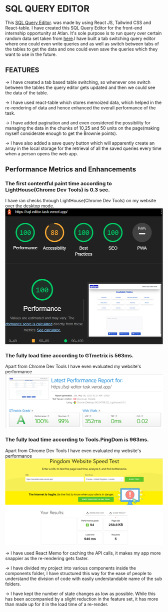 # SQL QUERY EDITOR

This [SQL Query Editor](https://sql-editor-task.vercel.app/). was made by using React JS, Tailwind CSS and React-table.
I have created this SQL Query Editor for the front-end internship opportunity at Atlan. It's sole purpose is to run query over certain random data set taken from [here](https://github.com/graphql-compose/graphql-compose-examples/tree/master/examples/northwind/data/csv).I have built a tab switching query editor where one could even write queries and as well as switch between tabs of the tables  to get the data and one could even save the queries which they want to use in the future.

## FEATURES

-> I have created a tab based table switching, so whenever one switch between the tables the query editor gets updated and then we could see the data of the table.

-> I have used react-table which stores memoized data, which helped in the re-rendering of data and hence enhanced the overall performance of the task.

-> I have added pagination and and even considered the possibility for managing the data in the chunks of 10,25 and 50 units on the page(making myself considerate enough to get the Brownie points).

-> I have also added a save query button which will apparently create an array in the local storage for the retrieval of all the saved queries every time when a person opens the web app.


## Performance Metrics and Enhancements

### The first contentful paint time according to LightHouse(Chrome Dev Tools) is 0.3 sec.
I have ran checks through LightHouse(Chrome Dev Tools) on my website over the desktop mode.
![rating report](https://github.com/xanxit/sql-editor/blob/readme/sql-rating.png)

### The fully load time according to GTmetrix is 563ms.
Apart from Chrome Dev Tools I have even evaluated my website's performance
![rating-report](https://github.com/xanxit/sql-editor/blob/readme/gt-metrix.png)

### The fully load time according to Tools.PingDom is 963ms.
Apart from Chrome Dev Tools I have even evaluated my website's performance
![rating-report](https://github.com/xanxit/sql-editor/blob/readme/toolpingdom.png)


-> I have used React Memo for caching the API calls, it makes my app more snappier as the re-rendering gets faster.

-> I have divided my project into various components inside the components folder, I have structured this way for the ease of people to understand the division of code with easily understandable name of the sub folders.

-> I have kept the number of state changes as low as possible. While this has been accompanied by a slight reduction in the feature set, it has more than made up for it in the load time of a re-render.

